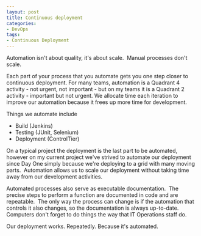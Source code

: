 ```yaml
---
layout: post
title: Continuous deployment
categories:
- DevOps
tags: 
- Continuous Deployment
---
```


Automation isn't about quality, it's about scale.  Manual processes don't
scale.

Each part of your process that you automate gets you one step closer to
continuous deployment. For many teams, automation is a Quadrant 4 activity -
not urgent, not important - but on my teams it is a Quadrant 2 activity -
important but not urgent. We allocate time each iteration to improve our
automation because it frees up more time for development.

Things we automate include

  * Build (Jenkins)
  * Testing (JUnit, Selenium)
  * Deployment (ControlTier)

On a typical project the deployment is the last part to be automated, however
on my current project we've strived to automate our deployment since Day One
simply because we're deploying to a grid with many moving parts.  Automation
allows us to scale our deployment without taking time away from our
development activities.

Automated processes also serve as executable documentation.  The precise steps
to perform a function are documented in code and are repeatable.  The only way
the process can change is if the automation that controls it also changes, so
the documentation is always up-to-date. Computers don't forget to do things
the way that IT Operations staff do.

Our deployment works. Repeatedly. Because it's automated.

